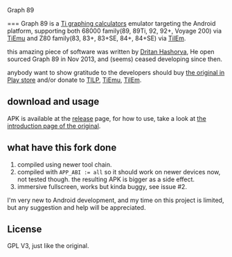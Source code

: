 Graph 89

===
Graph 89 is a
[Ti graphing calculators](https://education.ti.com/en/us/products#!product=graphing-calculators)
emulator targeting the Android platform,
supporting both 68000 family(89, 89Ti, 92, 92+, Voyage 200) via [TiEmu](http://lpg.ticalc.org/prj_tiemu/)
and Z80 family(83, 83+, 83+SE, 84+, 84+SE) via [TilEm](http://lpg.ticalc.org/prj_tilem/).

this amazing piece of software was written by
[Dritan Hashorva](https://bitbucket.org/dhashoandroid/),
He open sourced Graph 89 in Nov 2013, and (seems) ceased developing since then.

anybody want to show gratitude to the developers should buy
[the original in Play store](https://play.google.com/store/apps/details?id=com.Bisha.TI89EmuDonation)
and/or donate to
[TILP](http://lpg.ticalc.org/prj_tilp/),
[TiEmu](http://lpg.ticalc.org/prj_tiemu/),
[TilEm](http://lpg.ticalc.org/prj_tilem/).

download and usage
---
APK is available at the [release](https://github.com/Twilight/Graph89/releases) page,
for how to use, take a look at [the introduction page of the original](https://play.google.com/store/apps/details?id=com.Bisha.TI89EmuDonation).

what have this fork done
---
1. compiled using newer tool chain.
2. compiled with `APP_ABI := all` so it should work on newer devices now, not tested though. the resulting APK is bigger as a side effect.
3. immersive fullscreen, works but kinda buggy, see issue #2.

I'm very new to Android development, and my time on this project is limited, but any suggestion and help will be appreciated.

License
---
GPL V3, just like the original.
